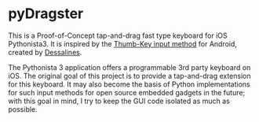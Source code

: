 # pyDragster

This is a Proof-of-Concept tap-and-drag fast type keyboard for iOS Pythonista3. It is inspired by the [Thumb-Key input method](https://github.com/dessalines/thumb-key) for Android, created by [Dessalines](https://mastodon.social/@dessalines).

The Pythonista 3 application offers a programmable 3rd party keyboard on iOS. The original goal of this project is to provide a tap-and-drag extension for this keyboard. It may also become the basis of Python implementations for such input methods for open source embedded gadgets in the future; with this goal in mind, I try to keep the GUI code isolated as much as possible.